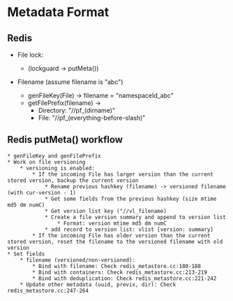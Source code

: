# Metadata Format

## Redis

* File lock:
    * (lockguard -> putMeta())

* Filename (assume filename is "abc")
    * genFileKey(File) -> filename = "namespaceId_abc"
    * getFilePrefix(filename) ->
        * Directory: "//pf_(dirname)"
        * File: "//pf_(everything-before-slash)"


## Redis putMeta() workflow
    * genFileKey and genFilePrefix
    * Work on file versioning
        * versioning is enabled:
            * If the incoming File has larger version than the current stored version, backup the current version
                * Rename previous hashkey (filename) -> versioned filename (with cur-version - 1)
                * Get some fields from the previous hashkey (size mtime md5 dm numC)
                * Get version list key ("//vl_filename)
                * Create a file version summary and append to version list
                    * Format: version mtime md5 dm numC
                * add record to version list: vlist [version: summary]
            * If the incoming File has older version than the current stored version, reset the filename to the versioned filename with old version
    * Set fields
        * filename (versioned/non-versioned): 
            * Bind with filename: Check redis_metastore.cc:180-188
            * Bind with containers: Check redis_metastore.cc:213-219
            * Bind with deduplication: Check redis_metastore.cc:221-242
        * Update other metadata (uuid, previx, dir): Check redis_metastore.cc:247-264
